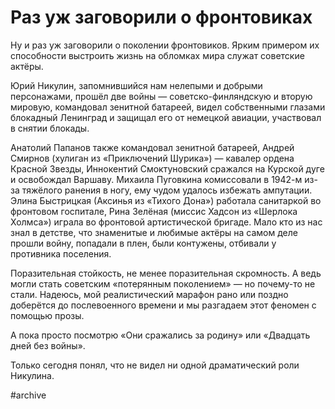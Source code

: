
# Раз уж заговорили о фронтовиках

​​Ну и раз уж заговорили о поколении фронтовиков. Ярким примером их способности выстроить жизнь на обломках мира служат советские актёры.

Юрий Никулин, запомнившийся нам нелепыми и добрыми персонажами, прошёл две войны — советско-финляндскую и вторую мировую, командовал зенитной батареей, видел собственными глазами блокадный Ленинград и защищал его от немецкой авиации, участвовал в снятии блокады.

Анатолий Папанов также командовал зенитной батареей, Андрей Смирнов (хулиган из «Приключений Шурика») — кавалер ордена Красной Звезды, Иннокентий Смоктуновский сражался на Курской дуге и освобождал Варшаву. Михаила Пуговкина комиссовали в 1942-м из-за тяжёлого ранения в ногу, ему чудом удалось избежать ампутации. Элина Быстрицкая (Аксинья из «Тихого Дона») работала санитаркой во фронтовом госпитале, Рина Зелёная (миссис Хадсон из «Шерлока Холмса») играла во фронтовой артистической бригаде. Мало кто из нас знал в детстве, что знаменитые и любимые актёры на самом деле прошли войну, попадали в плен, были контужены, отбивали у противника поселения.

Поразительная стойкость, не менее поразительная скромность. А ведь могли стать советским «потерянным поколением» — но почему-то не стали. Надеюсь, мой реалистический марафон рано или поздно доберётся до послевоенного времени и мы разгадаем этот феномен с помощью прозы.

А пока просто посмотрю «Они сражались за родину» или «Двадцать дней без войны». 

Только сегодня понял, что не видел ни одной драматический роли Никулина.

#archive